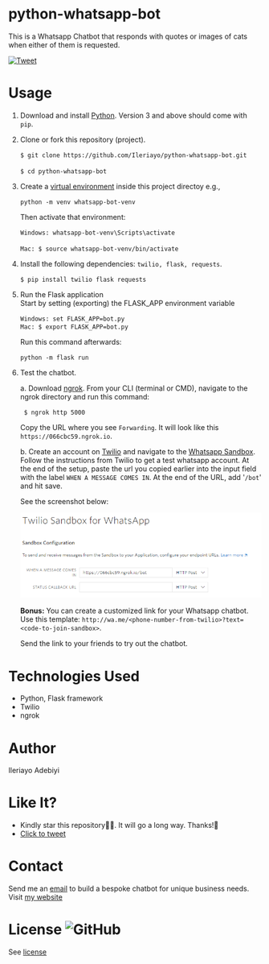 # python-whatsapp-bot
This is a Whatsapp Chatbot that responds with quotes or images of cats when either of them is requested.

[![Tweet](https://img.shields.io/twitter/url/http/shields.io.svg?style=social)](https://twitter.com/intent/tweet?text=Create%20a%20whatsapp%20chatbot%20with%20python%20and%20Twilio.&url=https://github.com/Ileriayo/python-whatsapp-bot&via=ileriayodavid&hashtags=chatbot,ai,python,twilio,developers)

# Usage
1. Download and install [Python](https://www.python.org/). Version 3 and above should come with `pip`.

2. Clone or fork this repository (project).
    ```
    $ git clone https://github.com/Ileriayo/python-whatsapp-bot.git

    $ cd python-whatsapp-bot
    ```

2. Create a [virtual environment](https://packaging.python.org/guides/installing-using-pip-and-virtual-environments/) inside this project directoy e.g.,
    ```
    python -m venv whatsapp-bot-venv
    ```
    Then activate that environment:
    ```
    Windows: whatsapp-bot-venv\Scripts\activate

    Mac: $ source whatsapp-bot-venv/bin/activate
    ```

4. Install the following dependencies: `twilio, flask, requests`.
    ```
    $ pip install twilio flask requests
    ```

5. Run the Flask application  
    Start by setting (exporting) the FLASK_APP environment variable
    ```
    Windows: set FLASK_APP=bot.py
    Mac: $ export FLASK_APP=bot.py
    ```
    Run this command afterwards:
    ```
    python -m flask run
    ```

6. Test the chatbot. 

    a. Download [ngrok](https://ngrok.com/download). From your CLI (terminal or CMD), navigate to the ngrok directory and run this command:

        $ ngrok http 5000
    
    Copy the URL where you see `Forwarding`. It will look like this `https://066cbc59.ngrok.io`.
    

    b. Create an account on [Twilio](https://www.twilio.com) and navigate to the [Whatsapp Sandbox](https://www.twilio.com/console/sms/whatsapp/sandbox). Follow the instructions from Twilio to get a test whatsapp account.
    At the end of the setup, paste the url you copied earlier into the input field with the label `WHEN A MESSAGE COMES IN`. At the end of the URL, add '`/bot`' and hit save.

    See the screenshot below:

    ![](screenshots/twilio.PNG)

    **Bonus:** You can create a customized link for your Whatsapp chatbot. Use this template: `http://wa.me/<phone-number-from-twilio>?text=<code-to-join-sandbox>`.

    Send the link to your friends to try out the chatbot.

# Technologies Used
- Python, Flask framework
- Twilio
- ngrok

# Author
Ileriayo Adebiyi

# Like It?
- Kindly star this repository🙏🥺. It will go a long way. Thanks!🤝
- [Click to tweet](https://twitter.com/intent/tweet?text=Create%20a%20whatsapp%20chatbot%20with%20python%20and%20Twilio.&url=https://github.com/Ileriayo/python-whatsapp-bot&via=ileriayodavid&hashtags=chatbot,ai,python,twilio,developers)

# Contact
Send me an [email](mailto:ileriayoadebiyi@gmail.com?subject=Build%20Me%20a%20Chatbot) to build a bespoke chatbot for unique business needs. Visit [my website](http://ileriayo.github.io/)

    
# License ![GitHub](https://img.shields.io/github/license/ileriayo/python-whatsapp-bot)
See [license](LICENSE)